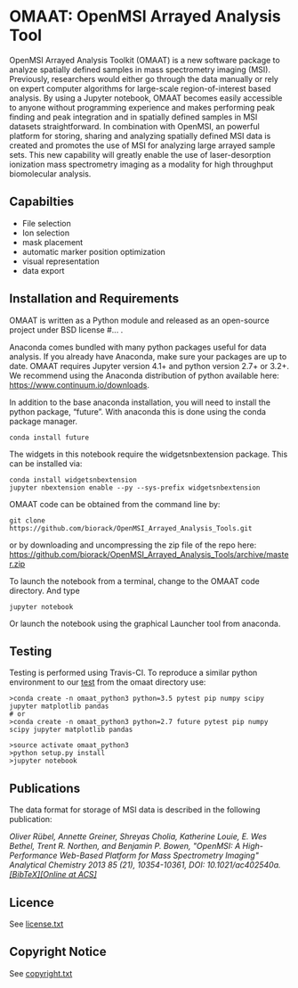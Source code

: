 # OMAAT: OpenMSI Arrayed Analysis Tool

OpenMSI Arrayed Analysis Toolkit (OMAAT) is a new software package to analyze spatially defined samples in mass spectrometry imaging (MSI). Previously, researchers would either go through the data manually or rely on expert computer algorithms for large-scale region-of-interest based analysis. By using a Jupyter notebook, OMAAT becomes easily accessible to anyone without programming experience and makes performing peak finding and peak integration and in spatially defined samples in MSI datasets straightforward. In combination with OpenMSI, an powerful platform for storing, sharing and analyzing spatially defined MSI data is created and promotes the use of MSI for analyzing large arrayed sample sets. This new capability will greatly enable the use of laser-desorption ionization mass spectrometry imaging as a modality for high throughput biomolecular analysis. 

## Capabilties

* File selection
* Ion selection
* mask placement
* automatic marker position optimization
* visual representation
* data export


## Installation and Requirements

OMAAT is written as a Python module and released as an open-source project under BSD license #... . 

Anaconda comes bundled with many python packages useful for data analysis.  If you already have Anaconda, make sure your packages are up to date.  OMAAT requires Jupyter version 4.1+ and python version 2.7+ or 3.2+. We recommend using the Anaconda distribution of python available here: https://www.continuum.io/downloads.

In addition to the base anaconda installation, you will need to install the python package, “future”.  With anaconda this is done using the conda package manager.

```
conda install future
```

The widgets in this notebook require the widgetsnbextension package.  This can be installed via:

```
conda install widgetsnbextension
jupyter nbextension enable --py --sys-prefix widgetsnbextension
```

OMAAT code can be obtained from the command line by:

```
git clone https://github.com/biorack/OpenMSI_Arrayed_Analysis_Tools.git
```
or by downloading and uncompressing the zip file of the repo here: https://github.com/biorack/OpenMSI_Arrayed_Analysis_Tools/archive/master.zip

To launch the notebook from a terminal, change to the OMAAT code directory.  And type
```
jupyter notebook
```
Or launch the notebook using the graphical Launcher tool from anaconda.

## Testing

Testing is performed using Travis-CI.  To reproduce a similar python environment to our [test](.travis.yml) from the omaat directory use:

```
>conda create -n omaat_python3 python=3.5 pytest pip numpy scipy jupyter matplotlib pandas
# or
>conda create -n omaat_python3 python=2.7 future pytest pip numpy scipy jupyter matplotlib pandas

>source activate omaat_python3
>python setup.py install
>jupyter notebook
```

## Publications

The data format for storage of MSI data is described in the following publication:

*Oliver Rübel, Annette Greiner, Shreyas Cholia, Katherine Louie, E. Wes Bethel, Trent R. Northen, and Benjamin P. Bowen, "OpenMSI: A High-Performance Web-Based Platform for Mass Spectrometry Imaging" Analytical Chemistry 2013 85 (21), 10354-10361, DOI: 10.1021/ac402540a. [[BibTeX]](https://openmsi.nersc.gov/site_media/openmsi/images/publications/openmsi_acs_2013.bib)[[Online at ACS]](http://pubs.acs.org/doi/abs/10.1021/ac402540a)*


## Licence

See [license.txt](license.txt)

## Copyright Notice

See [copyright.txt](copyright.txt)

